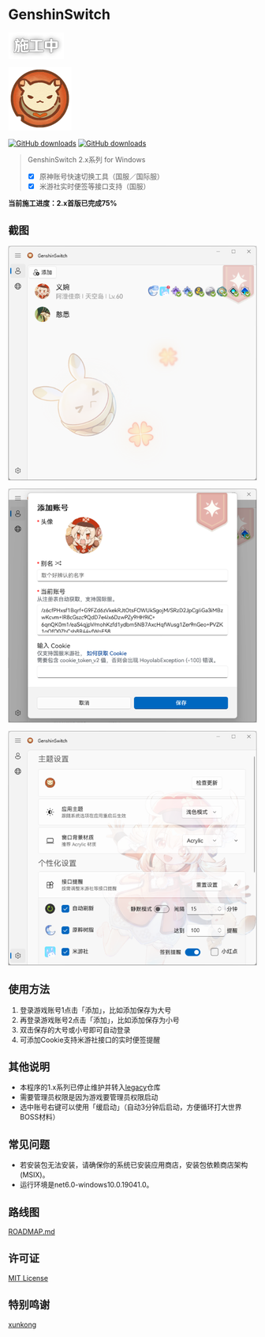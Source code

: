 # GenshinSwitch

![UI_Tab_GachaShowPanel_Default](src/GenshinSwitch/Assets/Images/UI_Tab_GachaShowPanel_Default.png)

<img src="src/GenshinSwitch/Assets/Logos/Square44x44Logo.altform-unplated_targetsize-256.png" alt="Square44x44Logo.altform-unplated_targetsize-256" style="zoom:50%;" />

[![GitHub downloads](https://img.shields.io/github/downloads/emako/genshin-switch/total)](https://github.com/emako/genshin-switch/releases)
[![GitHub downloads](https://img.shields.io/github/downloads/emako/genshin-switch/latest/total)](https://github.com/emako/genshin-switch/releases)

> GenshinSwitch 2.x系列 for Windows
>
> - [x] 原神账号快速切换工具（国服／国际服）
> - [x] 米游社实时便签等接口支持（国服）

**当前施工进度：2.x首版已完成75%**

## 截图

![](assets/main.png)

![](assets/account.png)

![](assets/settings.png)

## 使用方法

1. 登录游戏账号1点击「添加」，比如添加保存为大号
2. 再登录游戏账号2点击「添加」，比如添加保存为小号
3. 双击保存的大号或小号即可自动登录
4. 可添加Cookie支持米游社接口的实时便签提醒

## 其他说明

- 本程序的1.x系列已停止维护并转入[legacy](https://github.com/genshin-matrix/genshin-switch/tree/legacy)仓库
- 需要管理员权限是因为游戏要管理员权限启动
- 选中账号右键可以使用「缓启动」（自动3分钟后启动，方便循环打大世界BOSS材料）

## 常见问题

-  若安装包无法安装，请确保你的系统已安装应用商店，安装包依赖商店架构 (MSIX)。
-  运行环境是net6.0-windows10.0.19041.0。

## 路线图

[ROADMAP.md](ROADMAP.md)

## 许可证

[MIT License](https://github.com/genshin-matrix/genshin-switch/blob/main/LICENSE)

## 特别鸣谢

[xunkong](https://github.com/xunkong/xunkong)

